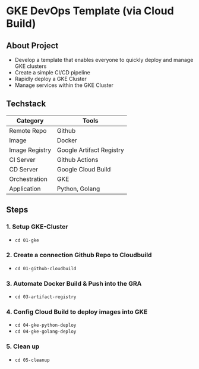# GKE DevOps Template (via Cloud Build)

## About Project
- Develop a template that enables everyone to quickly deploy and manage GKE clusters
- Create a simple CI/CD pipeline
- Rapidly deploy a GKE Cluster
- Manage services within the GKE Cluster

## Techstack

Category  | Tools
------------- | -------------
Remote Repo | Github
Image  | Docker
Image Registry  | Google Artifact Registry
CI Server | Github Actions
CD Server | Google Cloud Build
Orchestration | GKE
Application | Python, Golang

## Steps
### 1. Setup GKE-Cluster
- `cd 01-gke`

### 2. Create a connection Github Repo to Cloudbuild
- `cd 01-github-cloudbuild`

### 3. Automate Docker Build & Push into the GRA
- `cd 03-artifact-registry`

### 4. Config Cloud Build to deploy images into GKE
- `cd 04-gke-python-deploy`
- `cd 04-gke-golang-deploy`

### 5. Clean up
- `cd 05-cleanup`